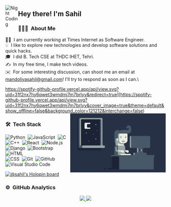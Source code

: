 <img alt="Night Coding" src="./assets/Hand%20Wave.gif" width='40' align="left"/><h2>Hey there! I'm Sahil</h2>

<!-- ## 👋 &nbsp;Hey there! I'm Sahil -->

### 👨🏻‍💻 &nbsp;About Me

👨‍💻 &nbsp;I am currently working at Times Internet as Software Engineer.\
💡 &nbsp;I like to explore new technologies and develop software solutions and quick hacks.\
🎓 &nbsp;I did B. Tech CSE at THDC IHET, Tehri.\
✍️ &nbsp;In my free time, I make tech videos.\
✉️ &nbsp;For some interesting discussion, can shoot me an email at mandoliyasahil@gmail.com! I'll try to respond as soon as I can.\

https://spotify-github-profile.vercel.app/api/view.svg?uid=31f2nx7hy6qwet3wmdmj7m7brlyy&redirect=true][https://spotify-github-profile.vercel.app/api/view.svg?uid=31f2nx7hy6qwet3wmdmj7m7brlyy&cover_image=true&theme=default&show_offline=false&background_color=121212&interchange=false)
<img alt="Night Coding" src="https://raw.githubusercontent.com/AVS1508/AVS1508/master/assets/Night-Coding.gif" align="right"/>

### 🛠 &nbsp;Tech Stack

![Python](https://img.shields.io/badge/-Python-05122A?style=flat&logo=python)&nbsp;
![JavaScript](https://img.shields.io/badge/-JavaScript-05122A?style=flat&logo=javascript)&nbsp;
![C](https://img.shields.io/badge/-C-05122A?style=flat&logo=C&logoColor=A8B9CC)&nbsp;\
![C++](https://img.shields.io/badge/-C++-05122A?style=flat&logo=C%2B%2B&logoColor=00599C)&nbsp;
![React](https://img.shields.io/badge/-React-05122A?style=flat&logo=react)&nbsp;
![Node.js](https://img.shields.io/badge/-Node.js-05122A?style=flat&logo=node.js)&nbsp;\
![Django](https://img.shields.io/badge/-Django-05122A?style=flat&logo=django&logoColor=092E20)&nbsp;
![Bootstrap](https://img.shields.io/badge/-Bootstrap-05122A?style=flat&logo=bootstrap&logoColor=563D7C)
![HTML](https://img.shields.io/badge/-HTML-05122A?style=flat&logo=HTML5)&nbsp;\
![CSS](https://img.shields.io/badge/-CSS-05122A?style=flat&logo=CSS3&logoColor=1572B6)&nbsp;
![Git](https://img.shields.io/badge/-Git-05122A?style=flat&logo=git)&nbsp;
![GitHub](https://img.shields.io/badge/-GitHub-05122A?style=flat&logo=github)&nbsp;\
![Visual Studio Code](https://img.shields.io/badge/-Visual%20Studio%20Code-05122A?style=flat&logo=visual-studio-code&logoColor=007ACC)&nbsp;

[![@sahil's Holopin board](https://holopin.me/sahilmandoliya)](https://holopin.io/@sahilmandoliya)

### ⚙️ &nbsp;GitHub Analytics

<p align="center">
<a href="https://github.com/sahilmandoliya">
  <img height="180em" src="https://github-readme-stats-eight-theta.vercel.app/api?username=sahilmandoliya&show_icons=true&theme=algolia&include_all_commits=true&count_private=true"/>
  <img height="180em" src="https://github-readme-stats-eight-theta.vercel.app/api/top-langs/?username=sahilmandoliya&layout=compact&langs_count=8&theme=algolia"/>
</a>
</p>
